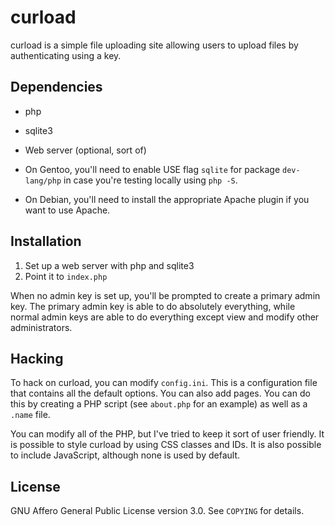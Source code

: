 # curload

curload is a simple file uploading site allowing users to upload files by
authenticating using a key.

## Dependencies

- php
- sqlite3
- Web server (optional, sort of)

- On Gentoo, you'll need to enable USE flag `sqlite` for package `dev-lang/php`
in case you're testing locally using `php -S`.

- On Debian, you'll need to install the appropriate Apache
plugin if you want to use Apache.

## Installation

1. Set up a web server with php and sqlite3
2. Point it to `index.php`

When no admin key is set up, you'll be prompted to create a primary admin key.
The primary admin key is able to do absolutely everything, while normal admin
keys are able to do everything except view and modify other administrators.

## Hacking

To hack on curload, you can modify `config.ini`. This is a configuration file
that contains all the default options. You can also add pages. You can do this
by creating a PHP script (see `about.php` for an example) as well as a
`.name` file.

You can modify all of the PHP, but I've tried to keep it sort of user friendly.
It is possible to style curload by using CSS classes and IDs. It is also
possible to include JavaScript, although none is used by default.

## License

GNU Affero General Public License version 3.0. See `COPYING` for details.
